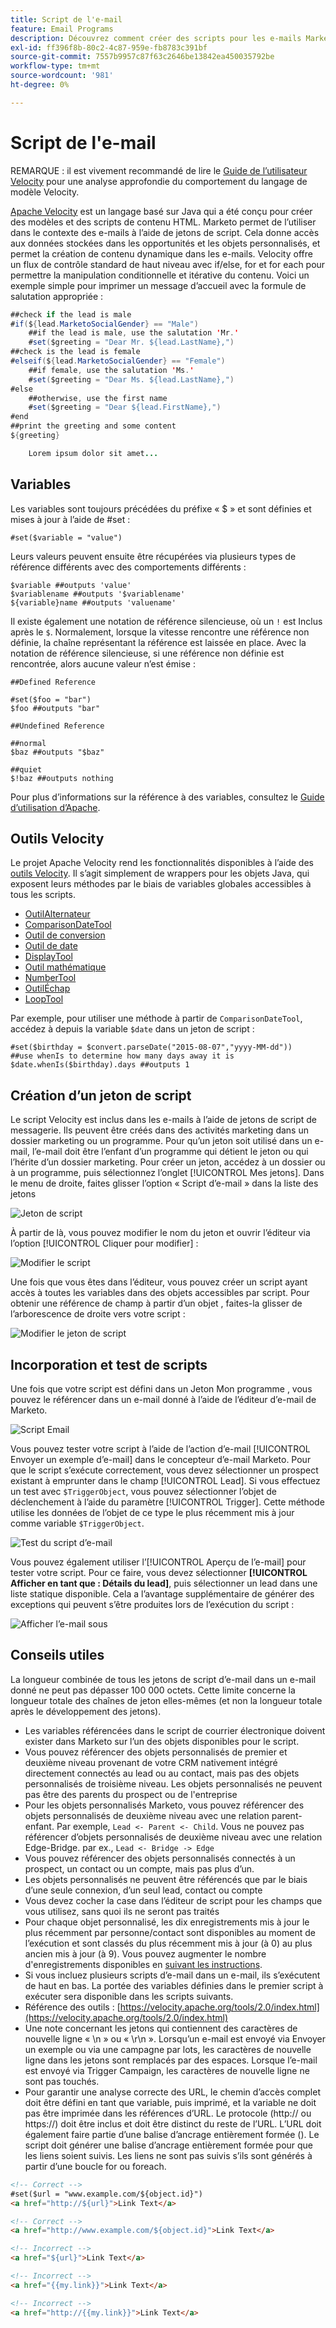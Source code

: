 ```yaml
---
title: Script de l'e-mail
feature: Email Programs
description: Découvrez comment créer des scripts pour les e-mails Marketo dynamiques à l’aide des jetons Apache Velocity, des variables, des outils Velocity et tester avec l’exemple d’envoi et la Prévisualisation des e-mails.
exl-id: ff396f8b-80c2-4c87-959e-fb8783c391bf
source-git-commit: 7557b9957c87f63c2646be13842ea450035792be
workflow-type: tm+mt
source-wordcount: '981'
ht-degree: 0%

---
```


# Script de l&#39;e-mail

REMARQUE : il est vivement recommandé de lire le [Guide de l’utilisateur Velocity](https://velocity.apache.org/engine/devel/user-guide.html) pour une analyse approfondie du comportement du langage de modèle Velocity.

[Apache Velocity](https://velocity.apache.org/) est un langage basé sur Java qui a été conçu pour créer des modèles et des scripts de contenu HTML. Marketo permet de l’utiliser dans le contexte des e-mails à l’aide de jetons de script. Cela donne accès aux données stockées dans les opportunités et les objets personnalisés, et permet la création de contenu dynamique dans les e-mails. Velocity offre un flux de contrôle standard de haut niveau avec if/else, for et for each pour permettre la manipulation conditionnelle et itérative du contenu. Voici un exemple simple pour imprimer un message d’accueil avec la formule de salutation appropriée :

```java
##check if the lead is male
#if(${lead.MarketoSocialGender} == "Male")
    ##if the lead is male, use the salutation 'Mr.'
    #set($greeting = "Dear Mr. ${lead.LastName},")
##check is the lead is female
#elseif(${lead.MarketoSocialGender} == "Female")
    ##if female, use the salutation 'Ms.'
    #set($greeting = "Dear Ms. ${lead.LastName},")
#else
    ##otherwise, use the first name
    #set($greeting = "Dear ${lead.FirstName},")
#end
##print the greeting and some content
${greeting}

    Lorem ipsum dolor sit amet...
```

## Variables

Les variables sont toujours précédées du préfixe « $ » et sont définies et mises à jour à l’aide de #set :

```
#set($variable = "value")
```

Leurs valeurs peuvent ensuite être récupérées via plusieurs types de référence différents avec des comportements différents :

```
$variable ##outputs 'value'
$variablename ##outputs '$variablename'
${variable}name ##outputs 'valuename'
```

Il existe également une notation de référence silencieuse, où un `!` est Inclus après le `$`. Normalement, lorsque la vitesse rencontre une référence non définie, la chaîne représentant la référence est laissée en place. Avec la notation de référence silencieuse, si une référence non définie est rencontrée, alors aucune valeur n’est émise :

```
##Defined Reference

#set($foo = "bar")
$foo ##outputs "bar"

##Undefined Reference

##normal
$baz ##outputs "$baz"

##quiet
$!baz ##outputs nothing
```

Pour plus d’informations sur la référence à des variables, consultez le [Guide d’utilisation d’Apache](https://velocity.apache.org/engine/devel/user-guide.html#formal-reference-notation).

## Outils Velocity

Le projet Apache Velocity rend les fonctionnalités disponibles à l’aide des [outils Velocity](https://velocity.apache.org/tools/devel/apidocs/overview-summary.html). Il s’agit simplement de wrappers pour les objets Java, qui exposent leurs méthodes par le biais de variables globales accessibles à tous les scripts.

- [OutilAlternateur](https://velocity.apache.org/tools/devel/apidocs/org/apache/velocity/tools/generic/AlternatorTool.html)
- [ComparisonDateTool](https://velocity.apache.org/tools/devel/apidocs/org/apache/velocity/tools/generic/ComparisonDateTool.html)
- [Outil de conversion](https://velocity.apache.org/tools/devel/apidocs/org/apache/velocity/tools/generic/ConversionTool.html)
- [Outil de date](https://velocity.apache.org/tools/devel/apidocs/org/apache/velocity/tools/generic/DateTool.html)
- [DisplayTool](https://velocity.apache.org/tools/devel/apidocs/org/apache/velocity/tools/generic/DisplayTool.html)
- [Outil mathématique](https://velocity.apache.org/tools/devel/apidocs/org/apache/velocity/tools/generic/MathTool.html)
- [NumberTool](https://velocity.apache.org/tools/devel/apidocs/org/apache/velocity/tools/generic/NumberTool.html)
- [OutilÉchap](https://velocity.apache.org/tools/devel/apidocs/org/apache/velocity/tools/generic/EscapeTool.html)
- [LoopTool](https://velocity.apache.org/tools/devel/apidocs/org/apache/velocity/tools/generic/LoopTool.html)

Par exemple, pour utiliser une méthode à partir de `ComparisonDateTool`, accédez à depuis la variable `$date` dans un jeton de script :

```
#set($birthday = $convert.parseDate("2015-08-07","yyyy-MM-dd"))
##use whenIs to determine how many days away it is
$date.whenIs($birthday).days ##outputs 1
```

## Création d’un jeton de script

Le script Velocity est inclus dans les e-mails à l’aide de jetons de script de messagerie. Ils peuvent être créés dans des activités marketing dans un dossier marketing ou un programme. Pour qu’un jeton soit utilisé dans un e-mail, l’e-mail doit être l’enfant d’un programme qui détient le jeton ou qui l’hérite d’un dossier marketing. Pour créer un jeton, accédez à un dossier ou à un programme, puis sélectionnez l’onglet [!UICONTROL Mes jetons]. Dans le menu de droite, faites glisser l’option « Script d’e-mail » dans la liste des jetons

![Jeton de script](assets/script-token.png)

À partir de là, vous pouvez modifier le nom du jeton et ouvrir l’éditeur via l’option [!UICONTROL Cliquer pour modifier] :

![Modifier le script](assets/script-edit.png)

Une fois que vous êtes dans l’éditeur, vous pouvez créer un script ayant accès à toutes les variables dans des objets accessibles par script. Pour obtenir une référence de champ à partir d’un objet , faites-la glisser de l’arborescence de droite vers votre script :

![Modifier le jeton de script](assets/edit-script-token.png)

## Incorporation et test de scripts

Une fois que votre script est défini dans un Jeton Mon programme , vous pouvez le référencer dans un e-mail donné à l’aide de l’éditeur d’e-mail de Marketo.

![Script Email](assets/email-script-marketo-email.png)

Vous pouvez tester votre script à l’aide de l’action d’e-mail [!UICONTROL Envoyer un exemple d’e-mail] dans le concepteur d’e-mail Marketo. Pour que le script s’exécute correctement, vous devez sélectionner un prospect existant à emprunter dans le champ [!UICONTROL Lead]. Si vous effectuez un test avec `$TriggerObject`, vous pouvez sélectionner l’objet de déclenchement à l’aide du paramètre [!UICONTROL Trigger]. Cette méthode utilise les données de l’objet de ce type le plus récemment mis à jour comme variable `$TriggerObject`.

![Test du script d’e-mail](assets/velocity-test.png)

Vous pouvez également utiliser l’[!UICONTROL Aperçu de l’e-mail] pour tester votre script. Pour ce faire, vous devez sélectionner **[!UICONTROL Afficher en tant que : Détails du lead]**, puis sélectionner un lead dans une liste statique disponible. Cela a l’avantage supplémentaire de générer des exceptions qui peuvent s’être produites lors de l’exécution du script :

![Afficher l’e-mail sous](assets/view-as.png)

## Conseils utiles

La longueur combinée de tous les jetons de script d’e-mail dans un e-mail donné ne peut pas dépasser 100 000 octets. Cette limite concerne la longueur totale des chaînes de jeton elles-mêmes (et non la longueur totale après le développement des jetons).

- Les variables référencées dans le script de courrier électronique doivent exister dans Marketo sur l’un des objets disponibles pour le script.
- Vous pouvez référencer des objets personnalisés de premier et deuxième niveau provenant de votre CRM nativement intégré directement connectés au lead ou au contact, mais pas des objets personnalisés de troisième niveau. Les objets personnalisés ne peuvent pas être des parents du prospect ou de l&#39;entreprise
- Pour les objets personnalisés Marketo, vous pouvez référencer des objets personnalisés de deuxième niveau avec une relation parent-enfant. Par exemple, `Lead <- Parent <- Child`. Vous ne pouvez pas référencer d’objets personnalisés de deuxième niveau avec une relation Edge-Bridge. par ex., `Lead <- Bridge -> Edge`
- Vous pouvez référencer des objets personnalisés connectés à un prospect, un contact ou un compte, mais pas plus d’un.
- Les objets personnalisés ne peuvent être référencés que par le biais d’une seule connexion, d’un seul lead, contact ou compte
- Vous devez cocher la case dans l’éditeur de script pour les champs que vous utilisez, sans quoi ils ne seront pas traités
- Pour chaque objet personnalisé, les dix enregistrements mis à jour le plus récemment par personne/contact sont disponibles au moment de l’exécution et sont classés du plus récemment mis à jour (à 0) au plus ancien mis à jour (à 9). Vous pouvez augmenter le nombre d&#39;enregistrements disponibles en [suivant les instructions](https://experienceleague.adobe.com/fr/docs/marketo/using/product-docs/administration/email-setup/change-custom-object-retrieval-limits-in-velocity-scripting).
- Si vous incluez plusieurs scripts d’e-mail dans un e-mail, ils s’exécutent de haut en bas. La portée des variables définies dans le premier script à exécuter sera disponible dans les scripts suivants.
- Référence des outils : [https://velocity.apache.org/tools/2.0/index.html](https://velocity.apache.org/tools/2.0/index.html)
- Une note concernant les jetons qui contiennent des caractères de nouvelle ligne « \\n » ou « \\r\\n ». Lorsqu’un e-mail est envoyé via Envoyer un exemple ou via une campagne par lots, les caractères de nouvelle ligne dans les jetons sont remplacés par des espaces. Lorsque l’e-mail est envoyé via Trigger Campaign, les caractères de nouvelle ligne ne sont pas touchés.
- Pour garantir une analyse correcte des URL, le chemin d’accès complet doit être défini en tant que variable, puis imprimé, et la variable ne doit pas être imprimée dans les références d’URL. Le protocole (http:// ou https://) doit être inclus et doit être distinct du reste de l’URL. L’URL doit également faire partie d’une balise d’ancrage entièrement formée (<a>). Le script doit générer une balise d’ancrage entièrement formée pour que les liens soient suivis. Les liens ne sont pas suivis s’ils sont générés à partir d’une boucle for ou foreach.

```html
<!-- Correct -->
#set($url = "www.example.com/${object.id}")
<a href="http://${url}">Link Text</a>

<!-- Correct -->
<a href="http://www.example.com/${object.id}">Link Text</a>

<!-- Incorrect -->
<a href="${url}">Link Text</a>

<!-- Incorrect -->
<a href="{{my.link}}">Link Text</a>

<!-- Incorrect -->
<a href="http://{{my.link}}">Link Text</a>
```
